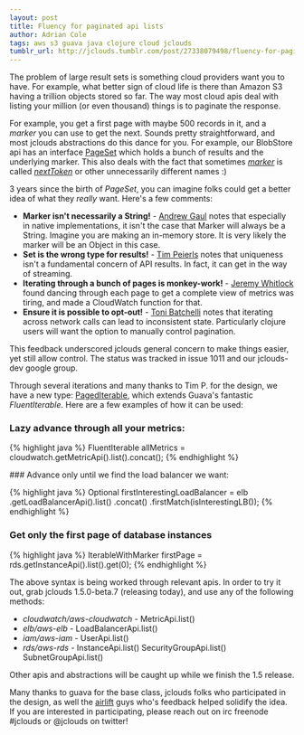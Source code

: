 ```yaml
---
layout: post
title: Fluency for paginated api lists
author: Adrian Cole
tags: aws s3 guava java clojure cloud jclouds
tumblr_url: http://jclouds.tumblr.com/post/27338079498/fluency-for-paginated-api-lists
---
```


The problem of large result sets is something cloud providers want you to have. For example, what better sign of cloud life is there than Amazon S3 having a trillion objects stored so far. The way most cloud apis deal with listing your million (or even thousand) things is to paginate the response.

For example, you get a first page with maybe 500 records in it, and a *marker* you can use to get the next. Sounds pretty straightforward, and most jclouds abstractions do this dance for you. For example, our BlobStore api has an interface [PageSet](https://github.com/jclouds/jclouds/blob/master/blobstore/src/main/java/org/jclouds/blobstore/domain/PageSet.java) which holds a bunch of results and the underlying marker. This also deals with the fact that sometimes *[marker](http://docs.amazonwebservices.com/AmazonS3/latest/API/RESTBucketGET.html)* is called *[nextToken](http://docs.amazonwebservices.com/AmazonCloudWatch/latest/APIReference/API_ListMetrics.html)* or other unnecessarily different names :)

3 years since the birth of *PageSet*, you can imagine folks could get a better idea of what they *really* want. Here's a few comments:

* **Marker isn't necessarily a String!** - [Andrew Gaul](http://gaul.org/) notes that especially in native implementations, it isn't the case that Marker will always be a String. Imagine you are making an in-memory store. It is very likely the marker will be an Object in this case.
* **Set is the wrong type for results!** - [Tim Peierls](http://tembrel.blogspot.com/) notes that uniqueness isn't a fundamental concern of API results. In fact, it can get in the way of streaming.
* **Iterating through a bunch of pages is monkey-work!** - [Jeremy Whitlock](http://www.thoughtspark.org/) found dancing through each page to get a complete view of metrics was tiring, and made a CloudWatch function for that.
* **Ensure it is possible to opt-out!** - [Toni Batchelli](http://tbatchelli.org/) notes that iterating across network calls can lead to inconsistent state. Particularly clojure users will want the option to manually control pagination.

This feedback underscored jclouds general concern to make things easier, yet still allow control. The status was tracked in issue 1011 and our jclouds-dev google group.

Through several iterations and many thanks to Tim P. for the design, we have a new type: [PagedIterable](https://github.com/jclouds/jclouds/blob/master/core/src/main/java/org/jclouds/collect/PagedIterable.java), which extends Guava's fantastic *FluentIterable*. Here are a few examples of how it can be used:

### Lazy advance through all your metrics:

{% highlight java %}
FluentIterable<Metric> allMetrics = cloudwatch.getMetricApi().list().concat();
{% endhighlight %}

### Advance only until we find the load balancer we want:

{% highlight java %}
Optional<LoadBalancer> firstInterestingLoadBalancer = elb
   .getLoadBalancerApi().list()
   .concat()
   .firstMatch(isInterestingLB());
{% endhighlight %}

### Get only the first page of database instances

{% highlight java %}
IterableWithMarker<Instance> firstPage = rds.getInstanceApi().list().get(0);
{% endhighlight %}

The above syntax is being worked through relevant apis. In order to try it out, grab jclouds 1.5.0-beta.7 (releasing today), and use any of the following methods:

* *cloudwatch/aws-cloudwatch* - MetricApi.list()
* *elb/aws-elb* - LoadBalancerApi.list()
* *iam/aws-iam* - UserApi.list()
* *rds/aws-rds* - InstanceApi.list() SecurityGroupApi.list() SubnetGroupApi.list()

Other apis and abstractions will be caught up while we finish the 1.5 release.

Many thanks to guava for the base class, jclouds folks who participated in the design, as well the [airlift](https://github.com/airlift/airlift) guys who's feedback helped solidify the idea. If you are interested in participating, please reach out on irc freenode #jclouds or @jclouds on twitter!
